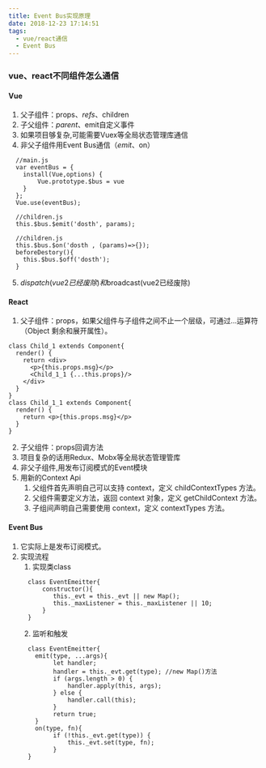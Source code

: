 ```yaml
---
title: Event Bus实现原理
date: 2018-12-23 17:14:51
tags:
  - vue/react通信
  - Event Bus
---
```

### vue、react不同组件怎么通信

#### Vue
1. 父子组件：props、$refs、$children
2. 子父组件：$parent、$emit自定义事件
3. 如果项目够复杂,可能需要Vuex等全局状态管理库通信
4. 非父子组件用Event Bus通信（$emit、$on）
```
  //main.js
  var eventBus = {
    install(Vue,options) {
        Vue.prototype.$bus = vue
    }
  };
  Vue.use(eventBus);

  //children.js
  this.$bus.$emit('dosth', params);

  //children.js
  this.$bus.$on('dosth , (params)=>{}); 
  beforeDestory(){
    this.$bus.$off('dosth');
  } 
```
5. $dispatch(vue2已经废除)和$broadcast(vue2已经废除)

#### React
1. 父子组件：props，如果父组件与子组件之间不止一个层级，可通过...运算符（Object 剩余和展开属性）。
```
class Child_1 extends Component{
  render() {
    return <div>
      <p>{this.props.msg}</p>
      <Child_1_1 {...this.props}/>
    </div>
  }
}
class Child_1_1 extends Component{
  render() {
    return <p>{this.props.msg}</p>
  }
}
```
2. 子父组件：props回调方法
3. 项目复杂的话用Redux、Mobx等全局状态管理管库
4. 非父子组件,用发布订阅模式的Event模块
5. 用新的Context Api
   1. 父组件首先声明自己可以支持 context，定义 childContextTypes 方法。
   2. 父组件需要定义方法，返回 context 对象，定义 getChildContext 方法。
   3. 子组间声明自己需要使用 context，定义 contextTypes 方法。

#### Event Bus
1. 它实际上是发布订阅模式。
2. 实现流程
   1. 实现类class
   ```
     class EventEmeitter{
         constructor(){
            this._evt = this._evt || new Map();
            this._maxListener = this._maxListener || 10;
         }
     }
   ```
   2. 监听和触发
   ```
     class EventEmeitter{
       emit(type, ...args){
            let handler;
            handler = this._evt.get(type); //new Map()方法
            if (args.length > 0) {
                handler.apply(this, args);
            } else {
                handler.call(this);
            }
            return true;
       }
       on(type, fn){
            if (!this._evt.get(type)) {
                this._evt.set(type, fn);
            }
     }
   ```